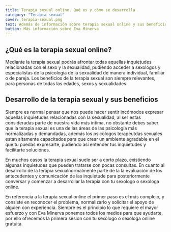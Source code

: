 ```yaml
---
title: Terapia sexual online. Qué es y cómo se desarrolla     
category: "Terapia sexual"
cover: terapia-sexual.png
text: Además de información sobre terapia sexual online y sus beneficios en esta pagina podras encontrar mas contenido sobre nuestros psicólogos online especializados en sexologia.
button: Más información sobre Eva Minerva
---
```

## ¿Qué es la terapia sexual online?

Mediante la terapia sexual podrás afrontar todas aquellas inquietudes relacionadas con  el sexo y la sexualidad, pudiendo acceder a sexologos y especialistas de la psicologia de la sexualidad de manera individual, familiar o de pareja. Los beneficios de la terapia sexual son siempre relevantes, para personas de todas las edades, sexos y sexualidades.

## Desarrollo de la terapia sexual y sus beneficios

Siempre es normal pensar que nos puede hacer sentir  incómodos  expresar aquellas inquietudes relacionadas con la sexualidad, al ser estas consideradas parte  de nuestra vida más íntima, no obstante debes saber que la terapia sexual es una de las áreas de las psicología más normalizadas y demandadas, además  los psicologos terapeutdas sexuales estan altamente capacitados para que crear un ambiente agradable en el que tu puedas expresarte, pudiendo así entender tus inquietudes y facilitarte soluciónes.

En muchos casos la terapia sexual suele ser a corto plazo, existiendo algunas inquietudes que pueden tratarse con pocas consultas.  En cuanto al desarrollo de la terapia sexualnormalmente parte de la la evaluación de los antecedentes y comunicación de las inquietude para posteriormente conversar y comenzar a desarrollar la terapia  con tu sexologo o sexologa online. 

En referencia a la terapia sexual online el primer paso es el más complejo, y consiste en reconocer el problema, normalizarlo y solicitar el apoyo de alguien con experiencia. Siempre es el principio lo que requiere el mayor esfuerzo y con Eva Minerva ponemos todos los medios para que ayudarte, por ello ofrecemos la primera sesion con tu sexologo o sexologa online gratuita.

